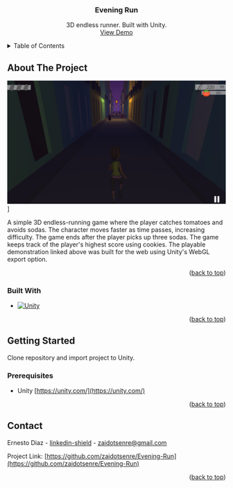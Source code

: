 <!-- Improved compatibility of back to top link: See: https://github.com/othneildrew/Best-README-Template/pull/73 -->
<a name="readme-top"></a>
<!--
*** Thanks for checking out the Best-README-Template. If you have a suggestion
*** that would make this better, please fork the repo and create a pull request
*** or simply open an issue with the tag "enhancement".
*** Don't forget to give the project a star!
*** Thanks again! Now go create something AMAZING! :D
-->



<!-- PROJECT SHIELDS -->
<!--
*** I'm using markdown "reference style" links for readability.
*** Reference links are enclosed in brackets [ ] instead of parentheses ( ).
*** See the bottom of this document for the declaration of the reference variables
*** for contributors-url, forks-url, etc. This is an optional, concise syntax you may use.
*** https://www.markdownguide.org/basic-syntax/#reference-style-links
-->

<!-- PROJECT LOGO -->
<br />
<div align="center">
<h3 align="center">Evening Run</h3>

  <p align="center">
    3D endless runner. Built with Unity.
    <br />
    <a href="https://play.unity.com/mg/other/webgl-builds-44185">View Demo</a>
  </p>
</div>



<!-- TABLE OF CONTENTS -->
<details>
  <summary>Table of Contents</summary>
  <ol>
    <li>
      <a href="#about-the-project">About The Project</a>
      <ul>
        <li><a href="#built-with">Built With</a></li>
      </ul>
    </li>
    <li>
      <a href="#getting-started">Getting Started</a>
      <ul>
        <li><a href="#prerequisites">Prerequisites</a></li>
      </ul>
    </li>
    <li><a href="#contact">Contact</a></li>
  </ol>
</details>



<!-- ABOUT THE PROJECT -->
## About The Project

[![Product Name Screen Shot][product-screenshot]](https://play.unity.com/mg/other/webgl-builds-44185)]

A simple 3D endless-running game where the player catches tomatoes and avoids sodas. The character moves faster as time passes, increasing difficulty. The game ends after the player picks up three sodas. The game keeps track of the player's highest score using cookies. The playable demonstration linked above was built for the web using Unity's WebGL export option. 

<p align="right">(<a href="#readme-top">back to top</a>)</p>


### Built With

* [![Unity][Unity-badge]][Unity-url]

<p align="right">(<a href="#readme-top">back to top</a>)</p>



<!-- GETTING STARTED -->
## Getting Started

Clone repository and import project to Unity.

### Prerequisites

* Unity [https://unity.com/](https://unity.com/)

<p align="right">(<a href="#readme-top">back to top</a>)</p>



<!-- CONTACT -->
## Contact

Ernesto Diaz - [linkedin-shield]([linkedin-url]) - zaidotsenre@gmail.com

Project Link: [https://github.com/zaidotsenre/Evening-Run](https://github.com/zaidotsenre/Evening-Run)

<p align="right">(<a href="#readme-top">back to top</a>)</p>



<!-- MARKDOWN LINKS & IMAGES -->
<!-- https://www.markdownguide.org/basic-syntax/#reference-style-links -->
[linkedin-shield]: https://img.shields.io/badge/-LinkedIn-black.svg?style=for-the-badge&logo=linkedin&colorB=555
[linkedin-url]: https://linkedin.com/in/zaidotsenre
[product-screenshot]: screenshot.png
[Unity-badge]: https://img.shields.io/badge/unity-000000?style=for-the-badge&logo=Unity&logoColor=white
[Unity-url]: https://unity.com/
